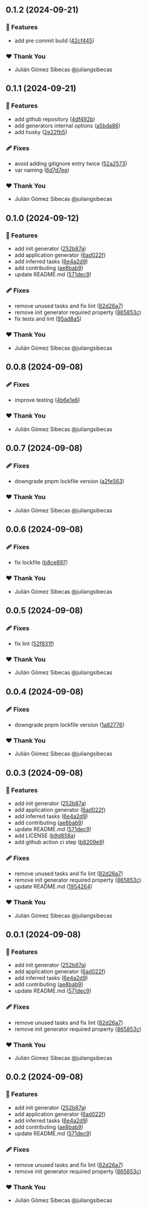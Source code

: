 ## 0.1.2 (2024-09-21)


### 🚀 Features

- add pre commit build ([42cf445](https://github.com/juliangsibecas/nx-foundry/commit/42cf445))

### ❤️  Thank You

- Julián Gómez Sibecas @juliangsibecas

## 0.1.1 (2024-09-21)


### 🚀 Features

- add github repository ([4df492b](https://github.com/juliangsibecas/nx-foundry/commit/4df492b))
- add generators internal options ([a5bda86](https://github.com/juliangsibecas/nx-foundry/commit/a5bda86))
- add husky ([2e22fb5](https://github.com/juliangsibecas/nx-foundry/commit/2e22fb5))

### 🩹 Fixes

- avoid adding gitignore entry twice ([52a2573](https://github.com/juliangsibecas/nx-foundry/commit/52a2573))
- var naming ([6d7d7ee](https://github.com/juliangsibecas/nx-foundry/commit/6d7d7ee))

### ❤️  Thank You

- Julián Gómez Sibecas @juliangsibecas

## 0.1.0 (2024-09-12)


### 🚀 Features

- add init generator ([252b87a](https://github.com/juliangsibecas/nx-foundry/commit/252b87a))
- add application generator ([6ad022f](https://github.com/juliangsibecas/nx-foundry/commit/6ad022f))
- add inferred tasks ([6e4a2d9](https://github.com/juliangsibecas/nx-foundry/commit/6e4a2d9))
- add contributing ([ae8bab9](https://github.com/juliangsibecas/nx-foundry/commit/ae8bab9))
- update README.md ([571dec9](https://github.com/juliangsibecas/nx-foundry/commit/571dec9))

### 🩹 Fixes

- remove unused tasks and fix lint ([82d26a7](https://github.com/juliangsibecas/nx-foundry/commit/82d26a7))
- remove init generator required property ([865853c](https://github.com/juliangsibecas/nx-foundry/commit/865853c))
- fix tests and lint ([95ad8a5](https://github.com/juliangsibecas/nx-foundry/commit/95ad8a5))

### ❤️  Thank You

- Julián Gómez Sibecas @juliangsibecas

## 0.0.8 (2024-09-08)


### 🩹 Fixes

- improve testing ([4b6e1e6](https://github.com/juliangsibecas/nx-foundry/commit/4b6e1e6))

### ❤️  Thank You

- Julián Gómez Sibecas @juliangsibecas

## 0.0.7 (2024-09-08)


### 🩹 Fixes

- downgrade pnpm lockfile version ([a2fe563](https://github.com/juliangsibecas/nx-foundry/commit/a2fe563))

### ❤️  Thank You

- Julián Gómez Sibecas @juliangsibecas

## 0.0.6 (2024-09-08)


### 🩹 Fixes

- fix lockfile ([b8ce897](https://github.com/juliangsibecas/nx-foundry/commit/b8ce897))

### ❤️  Thank You

- Julián Gómez Sibecas @juliangsibecas

## 0.0.5 (2024-09-08)


### 🩹 Fixes

- fix lint ([52f831f](https://github.com/juliangsibecas/nx-foundry/commit/52f831f))

### ❤️  Thank You

- Julián Gómez Sibecas @juliangsibecas

## 0.0.4 (2024-09-08)


### 🩹 Fixes

- downgrade pnpm lockfile version ([1a82776](https://github.com/juliangsibecas/nx-foundry/commit/1a82776))

### ❤️  Thank You

- Julián Gómez Sibecas @juliangsibecas

## 0.0.3 (2024-09-08)


### 🚀 Features

- add init generator ([252b87a](https://github.com/juliangsibecas/nx-foundry/commit/252b87a))
- add application generator ([6ad022f](https://github.com/juliangsibecas/nx-foundry/commit/6ad022f))
- add inferred tasks ([6e4a2d9](https://github.com/juliangsibecas/nx-foundry/commit/6e4a2d9))
- add contributing ([ae8bab9](https://github.com/juliangsibecas/nx-foundry/commit/ae8bab9))
- update README.md ([571dec9](https://github.com/juliangsibecas/nx-foundry/commit/571dec9))
- add LICENSE ([b9d858a](https://github.com/juliangsibecas/nx-foundry/commit/b9d858a))
- add github action ci step ([b8209e9](https://github.com/juliangsibecas/nx-foundry/commit/b8209e9))

### 🩹 Fixes

- remove unused tasks and fix lint ([82d26a7](https://github.com/juliangsibecas/nx-foundry/commit/82d26a7))
- remove init generator required property ([865853c](https://github.com/juliangsibecas/nx-foundry/commit/865853c))
- update README.md ([1954264](https://github.com/juliangsibecas/nx-foundry/commit/1954264))

### ❤️  Thank You

- Julián Gómez Sibecas @juliangsibecas

## 0.0.1 (2024-09-08)


### 🚀 Features

- add init generator ([252b87a](https://github.com/juliangsibecas/nx-foundry/commit/252b87a))
- add application generator ([6ad022f](https://github.com/juliangsibecas/nx-foundry/commit/6ad022f))
- add inferred tasks ([6e4a2d9](https://github.com/juliangsibecas/nx-foundry/commit/6e4a2d9))
- add contributing ([ae8bab9](https://github.com/juliangsibecas/nx-foundry/commit/ae8bab9))
- update README.md ([571dec9](https://github.com/juliangsibecas/nx-foundry/commit/571dec9))

### 🩹 Fixes

- remove unused tasks and fix lint ([82d26a7](https://github.com/juliangsibecas/nx-foundry/commit/82d26a7))
- remove init generator required property ([865853c](https://github.com/juliangsibecas/nx-foundry/commit/865853c))

### ❤️  Thank You

- Julián Gómez Sibecas @juliangsibecas

## 0.0.2 (2024-09-08)


### 🚀 Features

- add init generator ([252b87a](https://github.com/juliangsibecas/nx-foundry/commit/252b87a))
- add application generator ([6ad022f](https://github.com/juliangsibecas/nx-foundry/commit/6ad022f))
- add inferred tasks ([6e4a2d9](https://github.com/juliangsibecas/nx-foundry/commit/6e4a2d9))
- add contributing ([ae8bab9](https://github.com/juliangsibecas/nx-foundry/commit/ae8bab9))
- update README.md ([571dec9](https://github.com/juliangsibecas/nx-foundry/commit/571dec9))

### 🩹 Fixes

- remove unused tasks and fix lint ([82d26a7](https://github.com/juliangsibecas/nx-foundry/commit/82d26a7))
- remove init generator required property ([865853c](https://github.com/juliangsibecas/nx-foundry/commit/865853c))

### ❤️  Thank You

- Julián Gómez Sibecas @juliangsibecas